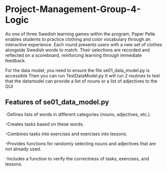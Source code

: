 # Project-Management-Group-4-Logic

As one of three Swedish learning games within the program, Paper Pelle enables students to practice clothing and color vocabulary through an interactive experience. Each round presents users with a new set of clothes alongside Swedish words to match. Their selections are recorded and reflected on a scoreboard, reinforcing learning through immediate feedback.

For the data model, you need to ensure the file se01_data_model.py is accessible
Then you can run TestDataModel.py
It will run 2 routines to test that the datamodel can provide a list of nouns or a list of adjectives to the GUI

## Features of se01_data_model.py

-Defines lists of words in different categories (nouns, adjectives, etc.).

-Creates tasks based on these words.

-Combines tasks into exercises and exercises into lessons.

-Provides functions for randomly selecting nouns and adjectives that are not already used.

-Includes a function to verify the correctness of tasks, exercises, and lessons.
